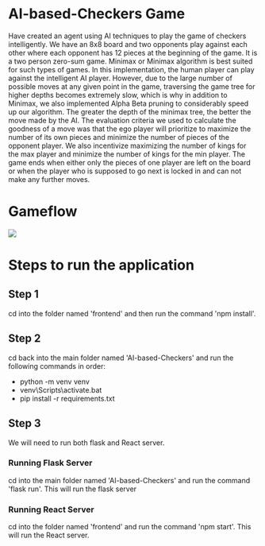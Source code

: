 # AI-based-Checkers Game

Have created an agent using AI techniques to play the game of checkers intelligently. We have an 8x8 board and two opponents play against each other where each opponent has 12 pieces at the beginning of the game. It is a two person zero-sum game. Minimax or Minimax algorithm is best suited for such types of games. In this implementation, the human player can play against the intelligent AI player. However, due to the large number of possible moves at any given point in the game, traversing the game tree for higher depths becomes extremely slow, which is why in addition to Minimax, we also implemented Alpha Beta pruning to considerably speed up our algorithm. 
The greater the depth of the minimax tree, the better the move made by the AI. The evaluation criteria we used to calculate the goodness of a move was that the ego player will prioritize to maximize the number of its own pieces and minimize the number of pieces of the opponent player. We also incentivize maximizing the number of kings for the max player and minimize the number of kings for the min player.
The game ends when either only the pieces of one player are left on the board or when the player who is supposed to go next is locked in and can not make any further moves.

# Gameflow
<img src="https://github.com/MaheenAnees/AI-based-Checkers-Game/blob/main/Gameflow.png">

# Steps to run the application

## Step 1

cd into the folder named 'frontend' and then run the command 'npm install'. 

## Step 2

cd back into the main folder named 'AI-based-Checkers' and run the following commands in order:

- python -m venv venv
- venv\Scripts\activate.bat
- pip install -r requirements.txt


## Step 3

We will need to run both flask and React server. 

### Running Flask Server

cd into the main folder named 'AI-based-Checkers' and run the command 'flask run'. This will run the flask server

### Running React Server

cd into the folder named 'frontend' and run the command 'npm start'. This will run the React server. 
